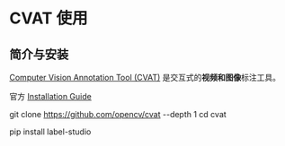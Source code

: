 
# CVAT 使用

## 简介与安装

[Computer Vision Annotation Tool (CVAT)](https://github.com/opencv/cvat) 是交互式的**视频和图像**标注工具。


官方 [Installation Guide](https://opencv.github.io/cvat/docs/administration/basics/installation/)


git clone https://github.com/opencv/cvat --depth 1
cd cvat


pip install label-studio